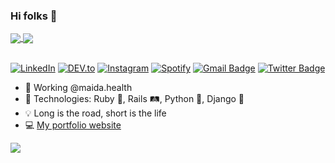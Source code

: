 ### Hi folks 👋

<a href="https://github.com/maykonmenezes/">
  <img align="center" src="https://github-readme-stats.vercel.app/api/top-langs/?username=maykonmenezes&layout=compact" />
</a>
<a href="https://github.com/maykonmenezes/">
  <img align="center" src="https://github-readme-stats.vercel.app/api?username=maykonmenezes&show_icons=true&count_private=true&theme=dark" />
</a>
</br></br>

<a href="https://www.linkedin.com/in/maykonmenezes" target="_blank"><img src="https://img.shields.io/badge/LinkedIn-%230077B5.svg?&style=flat-square&logo=linkedin&logoColor=white" alt="LinkedIn"></a>
<a href="https://dev.to/maykonmenezes" target="_blank"><img src="https://img.shields.io/badge/DEV-%230A0A0A.svg?&style=flat-square&logo=DEV.to&logoColor=white" alt="DEV.to"></a>
<a href="https://www.instagram.com/maykonmenezes" target="_blank"><img src="https://img.shields.io/badge/Instagram-%23E4405F.svg?&style=flat-square&logo=instagram&logoColor=white" alt="Instagram"></a>
<a href="https://open.spotify.com/user/maykonmenezes?si=PoVPtvEkQ9qGTFSj_uDB1w" target="_blank"><img src="https://img.shields.io/badge/Spotify-%231ED760.svg?&style=flat-square&logo=spotify&logoColor=white" alt="Spotify"></a>
[![Gmail Badge](https://img.shields.io/badge/-maykon.meneses@gmail.com-c14438?style=flat-square&logo=Gmail&logoColor=white&link=mailto:lucashiago63@gmail.com)](mailto:lucashiago63@gmail.com)
[![Twitter Badge](https://img.shields.io/badge/-maykonmenezes-1ca0f1?style=flat-square&labelColor=1ca0f1&logo=twitter&logoColor=white)](https://twitter.com/maykonmenezes)

</div>

- 💼 Working @maida.health
- 🔑 Technologies: Ruby 💎, Rails 🛤️, Python 🐍, Django 💚
- 💡 Long is the road, short is the life
- 💻 [My portfolio website](https://maykonmenezes.github.io)

![](https://komarev.com/ghpvc/?username=maykonmenezes&color=blue&style=flat)

